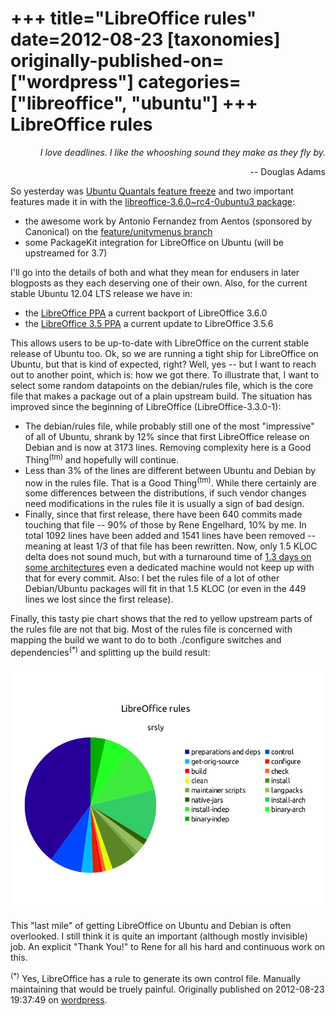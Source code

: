 +++
title="LibreOffice rules"
date=2012-08-23
[taxonomies]
originally-published-on=["wordpress"]
categories=["libreoffice", "ubuntu"]
+++
LibreOffice rules
=================

<p style="text-align:right;"><em>I love deadlines. I like the whooshing sound they make as they fly by.</em></p>
<p style="text-align:right;">-- Douglas Adams</p>
So yesterday was <a href="https://wiki.ubuntu.com/QuantalQuetzal/ReleaseSchedule">Ubuntu Quantals feature freeze</a> and two important features made it in with the <a href="https://launchpad.net/ubuntu/+source/libreoffice/1:3.6.0~rc4-0ubuntu3">libreoffice-3.6.0~rc4-0ubuntu3 package</a>:
<ul>
	<li>the awesome work by Antonio Fernandez from Aentos (sponsored by Canonical) on the <a href="https://gerrit.libreoffice.org/gitweb?p=core.git;a=shortlog;h=refs/heads/feature/unitymenus">feature/unitymenus branch</a></li>
	<li>some PackageKit integration for LibreOffice on Ubuntu (will be upstreamed for 3.7)</li>
</ul>
I'll go into the details of both and what they mean for endusers in later blogposts as they each deserving one of their own. Also, for the current stable Ubuntu 12.04 LTS release we have in:
<ul>
	<li>the <a href="https://launchpad.net/~libreoffice/+archive/ppa?field.series_filter=precise">LibreOffice PPA</a> a current backport of LibreOffice 3.6.0</li>
	<li>the <a href="https://launchpad.net/~libreoffice/+archive/libreoffice-3-5?field.series_filter=precise">LibreOffice 3.5 PPA</a> a current update to LibreOffice 3.5.6</li>
</ul>
This allows users to be up-to-date with LibreOffice on the current stable release of Ubuntu too. Ok, so we are running a tight ship for LibreOffice on Ubuntu, but that is kind of expected, right? Well, yes -- but I want to reach out to another point, which is: how we got there. To illustrate that, I want to select some random datapoints on the debian/rules file, which is the core file that makes a package out of a plain upstream build. The situation has improved since the beginning of LibreOffice (LibreOffice-3.3.0-1):
<ul>
	<li>The debian/rules file, while probably still one of the most "impressive" of all of Ubuntu, shrank by 12% since that first LibreOffice release on Debian and is now at 3173 lines. Removing complexity here is a Good Thing<sup>(tm)</sup> and hopefully will continue.</li>
	<li>Less than 3% of the lines are different between Ubuntu and Debian by now in the rules file. That is a Good Thing<sup>(tm)</sup>. While there certainly are some differences between the distributions, if such vendor changes need modifications in the rules file it is usually a sign of bad design.</li>
	<li>Finally, since that first release, there have been 640 commits made touching that file -- 90% of those by Rene Engelhard, 10% by me. In total 1092 lines have been added and 1541 lines have been removed -- meaning at least 1/3 of that file has been rewritten. Now, only 1.5 KLOC delta does not sound much, but with a turnaround time of <a href="https://launchpad.net/ubuntu/+source/libreoffice/1:3.6.0~rc4-0ubuntu3/+build/3733805">1.3 days on some architectures</a> even a dedicated machine would not keep up with that for every commit. Also: I bet the rules file of a lot of other Debian/Ubuntu packages will fit in that 1.5 KLOC (or even in the 449 lines we lost since the first release).</li>
</ul>
Finally, this tasty pie chart shows that the red to yellow upstream parts of the rules file are not that big. Most of the rules file is concerned with mapping the build we want to do to both ./configure switches and dependencies<sup>(*)</sup> and splitting up the build result:

<a href="/static/img/wp/2012/08/pkgstats.png"><img class="aligncenter size-full wp-image-130" title="" src="/static/img/wp/2012/08/pkgstats.png" alt="" width="519" height="389" /></a>

This "last mile" of getting LibreOffice on Ubuntu and Debian is often overlooked. I still think it is quite an important (although mostly invisible) job. An explicit "Thank You!" to Rene for all his hard and continuous work on this.

<sup>(*)</sup> Yes, LibreOffice has a rule to generate its own control file. Manually maintaining that would be truely painful.
Originally published on 2012-08-23 19:37:49 on [wordpress](https://skyfromme.wordpress.com/2012/08/23/libreoffice-rules/).
